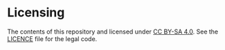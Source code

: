 # Licensing
  
The contents of this repository and licensed under [CC BY-SA 4.0](https://creativecommons.org/licenses/by/4.0/). See the [LICENCE](LICENCE.txt) file for the legal code.  
  
